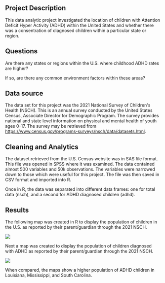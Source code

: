 ## Project Description

This data analytic project investigated the location of children with Attention Deficit Hyper Activity (ADHD) within the United States and whether there was a consentration of diagnosed children within a particular state or region.

## Questions

Are there any states or regions within the U.S. where childhood ADHD rates are higher?

If so, are there any common environment factors within these areas?

## Data source

The data set for this project was the 2021 National Survey of Children's Health (NSCH). This is an annual survey conducted by the United States Census, Associate Director for Demographic Program. The survey provides national and state level information on physical and mental health of youth ages 0-17. The survey may be retrieved from <https://www.census.gov/programs-surveys/nsch/data/datasets.html>.

## Cleaning and Analytics

The dataset retrieved from the U.S. Census website was in SAS file format. This file was opened in SPSS where it was examined. The data contained almost 500 variables and 50k observations. The variables were narrowed down to those which were useful for this project. The file was then saved in CSV format and imported into R.

Once in R, the data was separated into different data frames: one for total data (nsch), and a second for ADHD diagnosed children (adhd).

## Results

The following map was created in R to display the population of children in the U.S. as reported by their parent/guardian through the 2021 NSCH.

![]("\reports\figures\plot_us_children.png")

Next a map was created to display the population of children diagnosed with ADHD as reported by their parent/guardian through the 2021 NSCH.

![]("\reports\figures\plot_adhd_children.png")

When compared, the maps show a higher population of ADHD children in Louisiana, Mississippi, and South Carolina.
